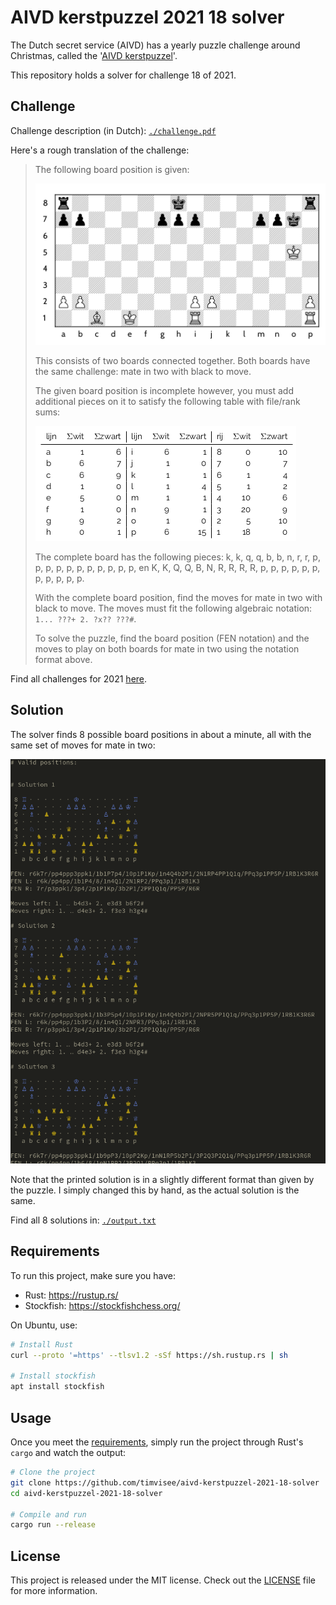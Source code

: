 # AIVD kerstpuzzel 2021 18 solver

The Dutch secret service (AIVD) has a yearly puzzle challenge around Christmas,
called the '[AIVD kerstpuzzel][aivd-kerstpuzzel]'.

This repository holds a solver for challenge 18 of 2021.

## Challenge

Challenge description (in Dutch): [`./challenge.pdf`](./challenge.pdf)

Here's a rough translation of the challenge:

> The following board position is given:
>
> ![Challenge board](./res/board.png)
>
> This consists of two boards connected together. Both boards have the same
> challenge: mate in two with black to move.
>
> The given board position is incomplete however, you must add additional pieces
> on it to satisfy the following table with file/rank sums:
>
> ![Challenge table](./res/table.png)
>
> The complete board has the following pieces: k, k, q, q, b, b, n, r, r, p, p,
> p, p, p, p, p, p, p, p, p, en K, K, Q, Q, B, N, R, R, R, R, p, p, p, p, p, p, p,
> p, p, p, p.
>
> With the complete board position, find the moves for mate in two with black to
> move. The moves must fit the following algebraic notation:
> `1... ???+ 2. ?x?? ???#`.
>
> To solve the puzzle, find the board position (FEN notation) and the moves to
> play on both boards for mate in two using the notation format above.

Find all challenges for 2021 [here][aivd-kerstpuzzel-download].

## Solution

The solver finds 8 possible board positions in about a minute,
all with the same set of moves for mate in two:

![Solution](./res/solution.png)

Note that the printed solution is in a slightly different format than given by
the puzzle. I simply changed this by hand, as the actual solution is the same.

Find all 8 solutions in: [`./output.txt`](./output.txt)

## Requirements

To run this project, make sure you have:
- Rust: https://rustup.rs/
- Stockfish: https://stockfishchess.org/

On Ubuntu, use:

```bash
# Install Rust
curl --proto '=https' --tlsv1.2 -sSf https://sh.rustup.rs | sh

# Install stockfish
apt install stockfish
```

## Usage

Once you meet the [requirements](#requirements), simply run the project through
Rust's `cargo` and watch the output:

```bash
# Clone the project
git clone https://github.com/timvisee/aivd-kerstpuzzel-2021-18-solver
cd aivd-kerstpuzzel-2021-18-solver

# Compile and run
cargo run --release
```

## License

This project is released under the MIT license.
Check out the [LICENSE](LICENSE) file for more information.

[aivd-kerstpuzzel]: https://www.aivd.nl/onderwerpen/aivd-kerstpuzzel
[aivd-kerstpuzzel-download]: https://www.aivd.nl/onderwerpen/aivd-kerstpuzzel/documenten?trefwoord=&startdatum=01-12-2021&einddatum=31-12-2021&onderwerp=Alle+onderwerpen&type=Alle+documenten
